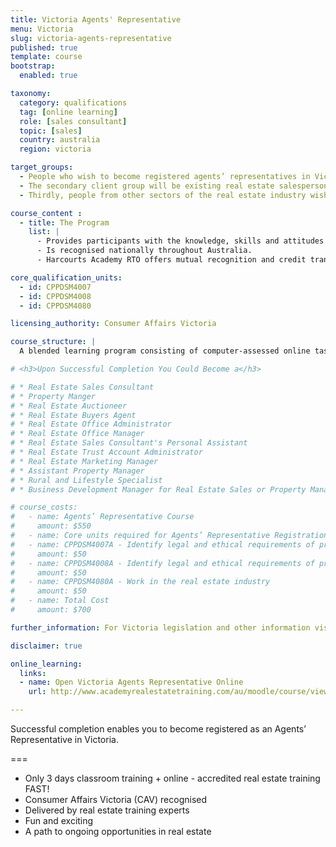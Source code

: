 ```yaml
---
title: Victoria Agents' Representative
menu: Victoria
slug: victoria-agents-representative
published: true
template: course
bootstrap:
  enabled: true

taxonomy:
  category: qualifications
  tag: [online learning]
  role: [sales consultant]
  topic: [sales]
  country: australia
  region: victoria

target_groups:
  - People who wish to become registered agents’ representatives in Victoria. Usually this group will have had little or no experience in the industry.
  - The secondary client group will be existing real estate salespersons moving interstate or from another country wishing to register as an agents’ representative.
  - Thirdly, people from other sectors of the real estate industry wishing to further develop their knowledge or skills in specific areas; e.g. personal assistants, registered salespersons, real estate franchise owners and managers wanting to up-skill or remain current in real estate practice.

course_content :
  - title: The Program
    list: |
      - Provides participants with the knowledge, skills and attitudes to demonstrate competency in **3 units** from the CPP40307 Certificate IV in Property Services (Real Estate).
      - Is recognised nationally throughout Australia.
      - Harcourts Academy RTO offers mutual recognition and credit transfer, plus [recognition of prior learning](/qualifications/australia/rpl).

core_qualification_units:
  - id: CPPDSM4007
  - id: CPPDSM4008
  - id: CPPDSM4080

licensing_authority: Consumer Affairs Victoria

course_structure: |
  A blended learning program consisting of computer-assessed online tasks followed by 3 days in-class training.

# <h3>Upon Successful Completion You Could Become a</h3>

# * Real Estate Sales Consultant
# * Property Manger
# * Real Estate Auctioneer
# * Real Estate Buyers Agent
# * Real Estate Office Administrator
# * Real Estate Office Manager
# * Real Estate Sales Consultant's Personal Assistant
# * Real Estate Trust Account Administrator
# * Real Estate Marketing Manager
# * Assistant Property Manager
# * Rural and Lifestyle Specialist
# * Business Development Manager for Real Estate Sales or Property Management

# course_costs:
#   - name: Agents’ Representative Course
#     amount: $550
#   - name: Core units required for Agents’ Representative Registration
#   - name: CPPDSM4007A - Identify legal and ethical requirements of property management to complete work
#     amount: $50
#   - name: CPPDSM4008A - Identify legal and ethical requirements of property sales to complete work
#     amount: $50
#   - name: CPPDSM4080A - Work in the real estate industry
#     amount: $50
#   - name: Total Cost
#     amount: $700

further_information: For Victoria legislation and other information visit [Consumer Affairs](http://www.consumer.vic.gov.au/businesses/licensed-businesses/estate-agents).

disclaimer: true

online_learning:
  links:
  - name: Open Victoria Agents Representative Online
    url: http://www.academyrealestatetraining.com/au/moodle/course/view.php?id=106

---
```


Successful completion enables you to become registered as an Agents’ Representative in Victoria.

===

* Only 3 days classroom training + online - accredited real estate training FAST!
* Consumer Affairs Victoria (CAV) recognised
* Delivered by real estate training experts
* Fun and exciting
* A path to ongoing opportunities in real estate
